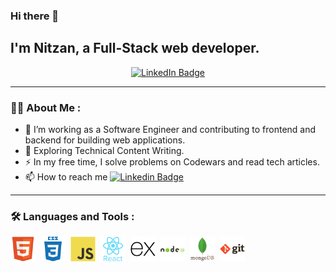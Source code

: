 

### Hi there 👋

## I'm Nitzan, a Full-Stack web developer.

<div id="badges" align="center">
  <a href="https://www.linkedin.com/in/nitzan-smulevici-94266645/">
    <img src="https://img.shields.io/badge/LinkedIn-blue?style=for-the-badge&logo=linkedin&logoColor=white" alt="LinkedIn Badge"/>
  </a>
</div>

---

### :woman_technologist: About Me :

- 🔭 I’m working as a Software Engineer and contributing to frontend and backend for building web applications.
- 🌱 Exploring Technical Content Writing.
- ⚡ In my free time, I solve problems on Codewars and read tech articles.
- 📫 How to reach me [![Linkedin Badge](https://img.shields.io/badge/-kakbar-blue?style=flat&logo=Linkedin&logoColor=white)](https://www.linkedin.com/in/nitzan-smulevici-94266645/)

---

### :hammer_and_wrench: Languages and Tools :

<div>
  <img src="https://github.com/devicons/devicon/blob/master/icons/html5/html5-original.svg" title="HTML5" alt="HTML" width="40" height="40"/>&nbsp;
  <img src="https://github.com/devicons/devicon/blob/master/icons/css3/css3-plain-wordmark.svg"  title="CSS3" alt="CSS" width="40" height="40"/>&nbsp;
  <img src="https://github.com/devicons/devicon/blob/master/icons/javascript/javascript-original.svg" title="JavaScript" alt="JavaScript" width="40" height="40"/>&nbsp;
  <img src="https://github.com/devicons/devicon/blob/master/icons/react/react-original-wordmark.svg" title="React.JS" alt="React" width="40" height="40"/>&nbsp;
  <img src="https://github.com/devicons/devicon/blob/master/icons/express/express-original.svg" title="Express" alt="Express" width="40" height="40"/>&nbsp;
  <img src="https://github.com/devicons/devicon/blob/master/icons/nodejs/nodejs-original-wordmark.svg" title="NodeJS" alt="NodeJS" width="40" height="40"/>&nbsp;
  <img src="https://github.com/devicons/devicon/blob/master/icons/mongodb/mongodb-original-wordmark.svg" title="MongoDB" alt="MongoDB" width="40" height="40"/>&nbsp;
  <img src="https://github.com/devicons/devicon/blob/master/icons/git/git-original-wordmark.svg" title="Git" **alt="Git" width="40" height="40"/>
</div>



<!--
**nitzanye/nitzanye** is a ✨ _special_ ✨ repository because its `README.md` (this file) appears on your GitHub profile.

Here are some ideas to get you started:

- 🔭 I’m working as a Software Engineer and contributing to frontend and backend for building web applications.
- 🌱 Exploring Technical Content Writing.
- 👯 I’m looking to collaborate on ...
- 🤔 I’m looking for help with ...
- 💬 Ask me about ...
- 📫 [![Linkedin Badge](https://img.shields.io/badge/-kakbar-blue?style=flat&logo=Linkedin&logoColor=white)](https://www.linkedin.com/in/nitzan-smulevici-94266645/)
- 😄 Pronouns: ...
- ⚡ In my free time, I solve problems on Codewars and read tech articles.
-->
